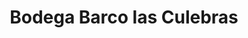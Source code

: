 ---
title: "Bodega Barco las Culebras"
url: /pesquera-de-duero/bodega-barco-las-culebras/
shop: Wein
---